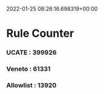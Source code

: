 2022-01-25 08:26:16.698319+00:00
# Rule Counter 
 ### UCATE : 399926

 ### Veneto : 61331

 ### Allowlist : 13920